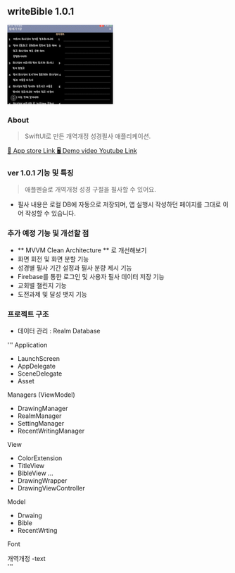 ## writeBible 1.0.1

![quick demo](Previews/WriteBible_Preview.gif)

### About 
> SwiftUI로 만든 개역개정 성경필사 애플리케이션.

[📲 App store Link ](https://apps.apple.com/kr/app/%EC%83%88%EA%B8%B0%EB%8B%A4/id1633220691) 
[🖥 Demo video Youtube Link ](https://youtu.be/bkj9P1j5a2Y)


### ver 1.0.1 기능 및 특징  
> 애플펜슬로 개역개정 성경 구절을 필사할 수 있어요.  
- 필사 내용은 로컬 DB에 자동으로 저장되며, 앱 실행시 작성하던 페이지를 그대로 이어 작성할 수 있습니다. 


### 추가 예정 기능 및 개선할 점
-  ** MVVM Clean Architecture ** 로 개선해보기 
- 화면 회전 및 화면 분할 기능 
- 성경별 필사 기간 설정과 필사 분량 제시 기능
- Firebase를 통한 로그인 및 사용자 필사 데이터 저장 기능 
- 교회별 챌린지 기능 
- 도전과제 및 달성 뱃지 기능 



### 프로젝트 구조 
- 데이터 관리 : Realm Database

''' 
Application
- LaunchScreen
- AppDelegate
- SceneDelegate
- Asset
    
Managers (ViewModel)
- DrawingManager 
- RealmManager
- SettingManager 
- RecentWritingManager

View
- ColorExtension
- TitleView
- BibleView 
... 
- DrawingWrapper
- DrawingViewController
  
Model  
- Drwaing
- Bible
- RecentWrting
  
  
Font 

개역개정 -text   
''' 


